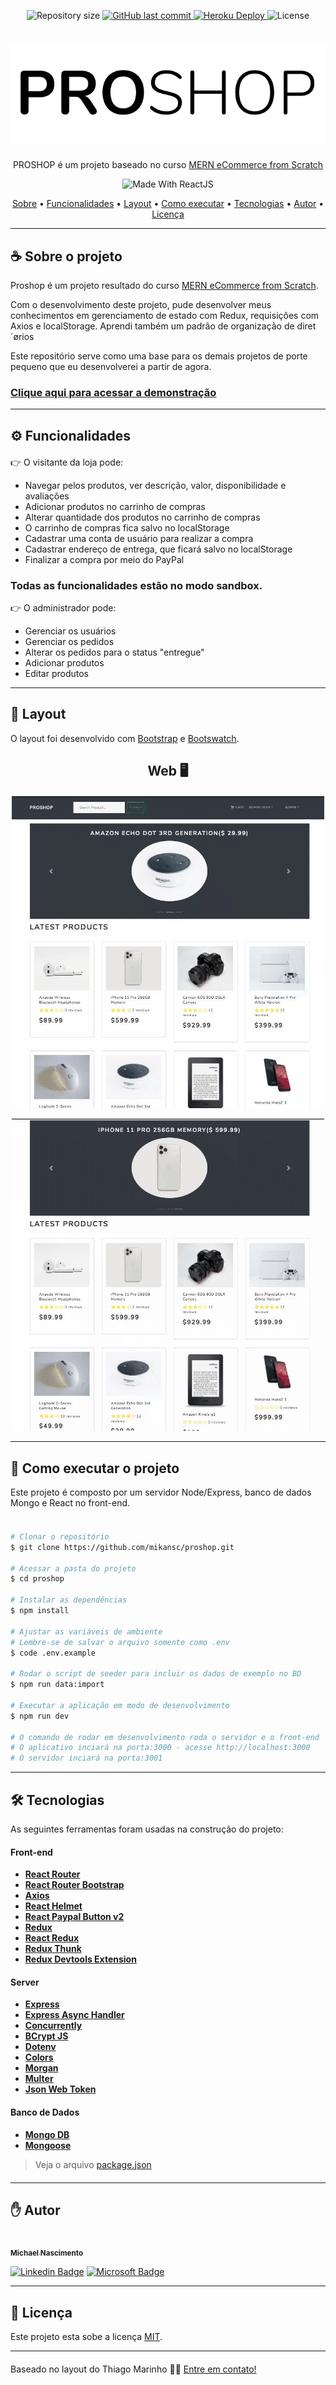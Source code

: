 <p align="center">
      
  <img alt="Repository size" src="https://img.shields.io/github/repo-size/mikansc/proshop">
  <a href="https://github.com/mikansc/proshop/commits/main">
    <img alt="GitHub last commit" src="https://img.shields.io/github/last-commit/mikansc/proshop">
  </a>
  <a href="https://mn-proshop.herokuapp.com/">
    <img alt="Heroku Deploy" src="https://img.shields.io/static/v1?label=heroku&message=success&color=430098&style=flat&logo=heroku">
  </a>
   <img alt="License" src="https://img.shields.io/badge/license-MIT-brightgreen">
</p>
<h1 align="center">
    <img alt="ProShop" title="#ProShop" src="./github/logo.png" />
</h1>
<p align="center">
PROSHOP é um projeto baseado no curso <a href="https://www.udemy.com/course/mern-ecommerce/">MERN eCommerce from Scratch</a>
</p>
<p align="center">
<img alt="Made With ReactJS" src="https://img.shields.io/static/v1?label=React%20JS&message=%20&color=61DAFB&style=flat-square&logo=react">
  </p>
<p align="center">
 <a href="#-sobre-o-projeto">Sobre</a> •
 <a href="#-funcionalidades">Funcionalidades</a> •
 <a href="#-layout">Layout</a> • 
 <a href="#-como-executar-o-projeto">Como executar</a> • 
 <a href="#-tecnologias">Tecnologias</a> • 
 <a href="#-autor">Autor</a> • 
 <a href="#user-content--licença">Licença</a>
</p>

---

<p style="margin-top: 20px">

## ☕ Sobre o projeto

Proshop é um projeto resultado do curso <a href="https://www.udemy.com/course/mern-ecommerce/">MERN eCommerce from Scratch</a>.

Com o desenvolvimento deste projeto, pude desenvolver meus conhecimentos em gerenciamento de estado com Redux, requisições com Axios e localStorage. Aprendi também um padrão de organização de diret´ørios

Este repositório serve como uma base para os demais projetos de porte pequeno que eu desenvolverei a partir de agora.

### [Clique aqui para acessar a demonstração](https://mn-proshop.herokuapp.com/)

---

<p style="margin-top: 20px">

## ⚙ Funcionalidades

<p style="margin-top: 20px">

👉 O visitante da loja pode:

- Navegar pelos produtos, ver descrição, valor, disponibilidade e avaliações
- Adicionar produtos no carrinho de compras
- Alterar quantidade dos produtos no carrinho de compras
- O carrinho de compras fica salvo no localStorage
- Cadastrar uma conta de usuário para realizar a compra
- Cadastrar endereço de entrega, que ficará salvo no localStorage
- Finalizar a compra por meio do PayPal

### Todas as funcionalidades estão no modo sandbox.

👉 O administrador pode:

- Gerenciar os usuários
- Gerenciar os pedidos
- Alterar os pedidos para o status "entregue"
- Adicionar produtos
- Editar produtos

---

<p style="margin-top: 20px">

## 🎨 Layout

O layout foi desenvolvido com <a href="https://getbootstrap.com/">Bootstrap</a> e <a href="https://bootswatch.com/">Bootswatch</a>.

<!-- <h2 align="center"> Mobile 📱 </h2>
<p align="center" style="display: block;">
  <img style="display: block; width: 100%; max-width: 300px;" alt="NextLevelWeek" title="#NextLevelWeek" src="./github/bateraflix-mobile.gif">
</p>
<p style="margin-top: 20px"> -->
<h2 align="center"> Web 🖥 </h2>
<p style="margin-top: 20px">
<p align="center" style="display: block; width: 100%">
  <img alt="ProShop" title="#ProShop" src="./github/layout-web1.gif">
</p>
<p align="center" style="display: block; width: 100%">
  <img alt="ProShop" title="#ProShop" src="./github/layout-web2.gif">
</p>

---

<p style="margin-top: 20px">

## 🔌 Como executar o projeto

Este projeto é composto por um servidor Node/Express, banco de dados Mongo e React no front-end.

####

<p style="margin-top: 20px">

```bash

# Clonar o repositório
$ git clone https://github.com/mikansc/proshop.git

# Acessar a pasta do projeto
$ cd proshop

# Instalar as dependências
$ npm install

# Ajustar as variáveis de ambiente
# Lembre-se de salvar o arquivo somente como .env
$ code .env.example

# Rodar o script de seeder para incluir os dados de exemplo no BD
$ npm run data:import

# Executar a aplicação em modo de desenvolvimento
$ npm run dev

# O comando de rodar em desenvolvimento roda o servidor e o front-end
# O aplicativo inciará na porta:3000 - acesse http://localhost:3000
# O servidor inciará na porta:3001

```

---

<p style="margin-top: 20px">

## 🛠 Tecnologias

As seguintes ferramentas foram usadas na construção do projeto:

#### **Front-end**

- **[React Router](https://github.com/ReactTraining/react-router/tree/master/packages/react-router-dom)**
- **[React Router Bootstrap](https://github.com/react-bootstrap/react-router-bootstrap)**
- **[Axios](https://github.com/axios/axios)**
- **[React Helmet](https://github.com/nfl/react-helmet)**
- **[React Paypal Button v2](https://github.com/Luehang/react-paypal-button-v2)**
- **[Redux](https://redux.js.org/)**
- **[React Redux](https://react-redux.js.org/)**
- **[Redux Thunk](https://github.com/reduxjs/redux-thunk)**
- **[Redux Devtools Extension](https://github.com/zalmoxisus/redux-devtools-extension)**

#### **Server**

- **[Express](http://expressjs.com/)**
- **[Express Async Handler](https://github.com/Abazhenov/express-async-handler)**
- **[Concurrently](https://github.com/kimmobrunfeldt/concurrently)**
- **[BCrypt JS](https://github.com/dcodeIO/bcrypt.js)**
- **[Dotenv](https://github.com/motdotla/dotenv)**
- **[Colors](https://github.com/Marak/colors.js)**
- **[Morgan](https://github.com/expressjs/morgan)**
- **[Multer](https://github.com/expressjs/multer)**
- **[Json Web Token](https://github.com/auth0/node-jsonwebtoken)**

#### **Banco de Dados**

- **[Mongo DB](https://www.mongodb.com/)**
- **[Mongoose](https://mongoosejs.com/)**

> Veja o arquivo [package.json](https://github.com/mikansc/proshop/blob/main/package.json)

<p style="margin-top: 20px">

---

<p style="margin-top: 20px">

## ✋ Autor

<a href="http://www.mkwebdev.com.br/">
 <img style="border-radius: 50%;" src="https://avatars2.githubusercontent.com/u/35317401?s=460&u=53f0a76fbf41bafa9f776c73d87ba73aefe0ff62&v=4" width="100px;" alt=""/>
 <br />
 <sub><b>Michael Nascimento</b></sub></a> <a href="http://www.mkwebdev.com.br/" title="MK WebDev"></a>
 <br />

[![Linkedin Badge](https://img.shields.io/badge/-Michael-blue?style=flat-square&logo=Linkedin&logoColor=white&link=https://www.linkedin.com/in/michaelnsc/)](https://www.linkedin.com/in/michaelnsc/)
[![Microsoft Badge](https://img.shields.io/badge/-michael.nsc@outlook.com-blue?style=flat-square&logo=Microsoft&logoColor=white&link=mailto:michael.nsc@outlook.com)](mailto:michael.nsc@outlook.com)

---

<p style="margin-top: 20px">

## 📝 Licença

Este projeto esta sobe a licença [MIT](./LICENSE).

---

<p style="margin-top: 20px">

Baseado no layout do Thiago Marinho 👋🏽 [Entre em contato!](https://www.linkedin.com/in/tgmarinho/)
